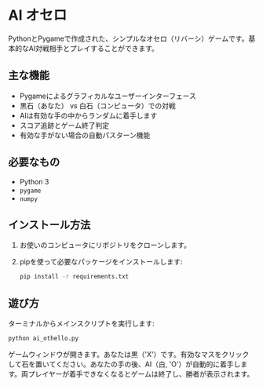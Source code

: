 # AI オセロ

PythonとPygameで作成された、シンプルなオセロ（リバーシ）ゲームです。基本的なAI対戦相手とプレイすることができます。

## 主な機能

- Pygameによるグラフィカルなユーザーインターフェース
- 黒石（あなた） vs 白石（コンピュータ）での対戦
- AIは有効な手の中からランダムに着手します
- スコア追跡とゲーム終了判定
- 有効な手がない場合の自動パスターン機能

## 必要なもの

- Python 3
- `pygame`
- `numpy`

## インストール方法

1.  お使いのコンピュータにリポジトリをクローンします。

2.  pipを使って必要なパッケージをインストールします:
    ```bash
    pip install -r requirements.txt
    ```

## 遊び方

ターミナルからメインスクリプトを実行します:

```bash
python ai_othello.py
```

ゲームウィンドウが開きます。あなたは黒（'X'）です。有効なマスをクリックして石を置いてください。あなたの手の後、AI（白, 'O'）が自動的に着手します。両プレイヤーが着手できなくなるとゲームは終了し、勝者が表示されます。